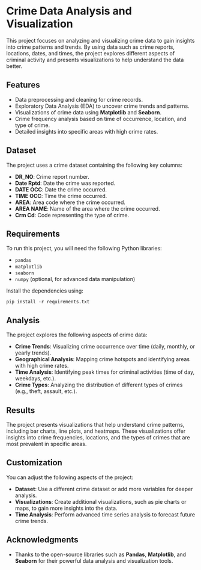 <h1>Crime Data Analysis and Visualization</h1>

<p>This project focuses on analyzing and visualizing crime data to gain insights into crime patterns and trends. By using data such as crime reports, locations, dates, and times, the project explores different aspects of criminal activity and presents visualizations to help understand the data better.</p>

<h2>Features</h2>

<ul>
  <li>Data preprocessing and cleaning for crime records.</li>
  <li>Exploratory Data Analysis (EDA) to uncover crime trends and patterns.</li>
  <li>Visualizations of crime data using <strong>Matplotlib</strong> and <strong>Seaborn</strong>.</li>
  <li>Crime frequency analysis based on time of occurrence, location, and type of crime.</li>
  <li>Detailed insights into specific areas with high crime rates.</li>
</ul>

<h2>Dataset</h2>

<p>The project uses a crime dataset containing the following key columns:</p>

<ul>
  <li><strong>DR_NO</strong>: Crime report number.</li>
  <li><strong>Date Rptd</strong>: Date the crime was reported.</li>
  <li><strong>DATE OCC</strong>: Date the crime occurred.</li>
  <li><strong>TIME OCC</strong>: Time the crime occurred.</li>
  <li><strong>AREA</strong>: Area code where the crime occurred.</li>
  <li><strong>AREA NAME</strong>: Name of the area where the crime occurred.</li>
  <li><strong>Crm Cd</strong>: Code representing the type of crime.</li>
</ul>

<h2>Requirements</h2>

<p>To run this project, you will need the following Python libraries:</p>

<ul>
  <li><code>pandas</code></li>
  <li><code>matplotlib</code></li>
  <li><code>seaborn</code></li>
  <li><code>numpy</code> (optional, for advanced data manipulation)</li>
</ul>

<p>Install the dependencies using:</p>

<pre><code>pip install -r requirements.txt
</code></pre>

<h2>Analysis</h2>

<p>The project explores the following aspects of crime data:</p>

<ul>
  <li><strong>Crime Trends</strong>: Visualizing crime occurrence over time (daily, monthly, or yearly trends).</li>
  <li><strong>Geographical Analysis</strong>: Mapping crime hotspots and identifying areas with high crime rates.</li>
  <li><strong>Time Analysis</strong>: Identifying peak times for criminal activities (time of day, weekdays, etc.).</li>
  <li><strong>Crime Types</strong>: Analyzing the distribution of different types of crimes (e.g., theft, assault, etc.).</li>
</ul>

<h2>Results</h2>

<p>The project presents visualizations that help understand crime patterns, including bar charts, line plots, and heatmaps. These visualizations offer insights into crime frequencies, locations, and the types of crimes that are most prevalent in specific areas.</p>

<h2>Customization</h2>

<p>You can adjust the following aspects of the project:</p>

<ul>
  <li><strong>Dataset</strong>: Use a different crime dataset or add more variables for deeper analysis.</li>
  <li><strong>Visualizations</strong>: Create additional visualizations, such as pie charts or maps, to gain more insights into the data.</li>
  <li><strong>Time Analysis</strong>: Perform advanced time series analysis to forecast future crime trends.</li>
</ul>

<h2>Acknowledgments</h2>

<ul>
  <li>Thanks to the open-source libraries such as <strong>Pandas</strong>, <strong>Matplotlib</strong>, and <strong>Seaborn</strong> for their powerful data analysis and visualization tools.</li>
</ul>


